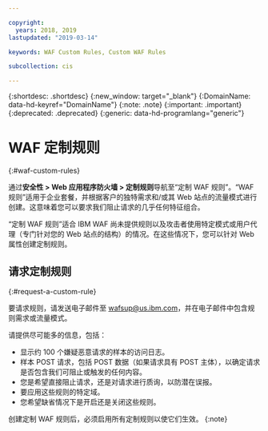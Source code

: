 ```yaml
---

copyright:
  years: 2018, 2019
lastupdated: "2019-03-14"

keywords: WAF Custom Rules, Custom WAF Rules

subcollection: cis

---
```


{:shortdesc: .shortdesc}
{:new_window: target="_blank"}
{:DomainName: data-hd-keyref="DomainName"}
{:note: .note}
{:important: .important}
{:deprecated: .deprecated}
{:generic: data-hd-programlang="generic"}


# WAF 定制规则
{:#waf-custom-rules}

通过**安全性 > Web 应用程序防火墙 > 定制规则**导航至“定制 WAF 规则”。“WAF 规则”适用于企业套餐，并根据客户的独特需求和/或其 Web 站点的流量模式进行创建。这意味着您可以要求我们阻止请求的几乎任何特征组合。 

“定制 WAF 规则”适合 IBM WAF 尚未提供规则以及攻击者使用特定模式或用户代理（专门针对您的 Web 站点的结构）的情况。在这些情况下，您可以针对 Web 属性创建定制规则。

## 请求定制规则
{:#request-a-custom-rule}

要请求规则，请发送电子邮件至 wafsup@us.ibm.com，并在电子邮件中包含规则需求或流量模式。 

请提供尽可能多的信息，包括：
* 显示约 100 个嫌疑恶意请求的样本的访问日志。
* 样本 POST 请求，包括 POST 数据（如果请求具有 POST 主体），以确定请求是否包含我们可阻止或触发的任何内容。
* 您是希望直接阻止请求，还是对请求进行质询，以防潜在误报。
* 要应用这些规则的特定域。
* 您希望缺省情况下是开启还是关闭这些规则。

创建定制 WAF 规则后，必须启用所有定制规则以使它们生效。
{:note}
